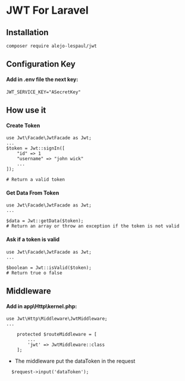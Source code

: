 # JWT For Laravel 

## Installation
```
composer require alejo-lespaul/jwt
```
## Configuration Key
#### Add in .env file the next key:
```
JWT_SERVICE_KEY="ASecretKey"
```
## How use it

#### Create Token
```
use Jwt\Facade\JwtFacade as Jwt;
...
$token = Jwt::signIn([
	"id" => 1
	"username" => "john wick"
	...
]);

# Return a valid token
```

#### Get Data From Token
```
use Jwt\Facade\JwtFacade as Jwt;
...

$data = Jwt::getData($token);
# Return an array or throw an exception if the token is not valid
```

#### Ask if a token is valid
```
use Jwt\Facade\JwtFacade as Jwt;
...

$boolean = Jwt::isValid($token);
# Return true o false
```

## Middleware
#### Add in app\Http\kernel.php:
```
use Jwt\Http\Middleware\JwtMiddleware;
...

    protected $routeMiddleware = [
        ...
        'jwt' => JwtMiddleware::class
    ];
```

* The middleware put the dataToken in the request

```
  $request->input('dataToken');
```
